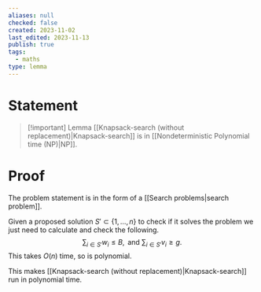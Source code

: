 ```yaml
---
aliases: null
checked: false
created: 2023-11-02
last_edited: 2023-11-13
publish: true
tags:
  - maths
type: lemma
---
```

# Statement

> [!important] Lemma
> [[Knapsack-search (without replacement)|Knapsack-search]] is in [[Nondeterministic Polynomial time (NP)|NP]].

# Proof

The problem statement is in the form of a [[Search problems|search problem]].

Given a proposed solution $S' \subset \{1, \ldots, n\}$ to check if it solves the problem we just need to calculate and check the following.
$$
\sum_{i \in S'} w_i \leq B, \mbox{ and } \sum_{i \in S'} v_i \geq g.
$$
This takes $O(n)$ time, so is polynomial.

This makes [[Knapsack-search (without replacement)|Knapsack-search]] run in polynomial time.
